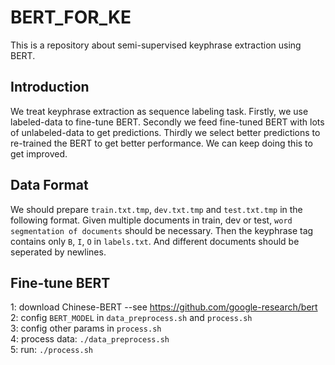 # BERT_FOR_KE
This is a repository about semi-supervised keyphrase extraction using BERT.

## Introduction
We treat keyphrase extraction as sequence labeling task. Firstly, we use labeled-data to fine-tune BERT. Secondly we feed fine-tuned BERT with lots of unlabeled-data to get predictions. Thirdly we select better predictions to re-trained the BERT to get better performance. We can keep doing this to get improved.

## Data Format
We should prepare `train.txt.tmp`, `dev.txt.tmp` and `test.txt.tmp` in the following format. Given multiple documents in train, dev or test, `word segmentation of documents` should be necessary. Then the keyphrase tag contains only `B`, `I`, `O` in `labels.txt`. And different documents should be seperated by newlines. 

## Fine-tune BERT
1: download Chinese-BERT --see https://github.com/google-research/bert <br>
2: config `BERT_MODEL` in `data_preprocess.sh` and `process.sh` <br>
3: config other params in `process.sh` <br>
4: process data: `./data_preprocess.sh` <br>
5: run: `./process.sh` <br>

